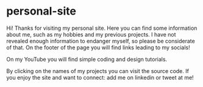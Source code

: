 # personal-site

Hi! Thanks for visiting my personal site. Here you can find some information about me, such as my hobbies and my previous projects. I have not revealed enough information to endanger myself, so please be considerate of that. On the footer of the page you will find links leading to my socials!

On my YouTube you will find simple coding and design tutorials.

By clicking on the names of my projects you can visit the source code. If you enjoy the site and want to connect: add me on linkedin or tweet at me!